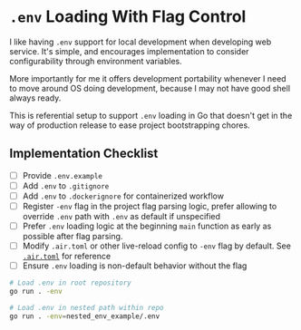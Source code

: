 # `.env` Loading With Flag Control

I like having `.env` support for local development when developing web service. It's simple, and encourages implementation to consider configurability through environment variables.

More importantly for me it offers development portability whenever I need to move around OS doing development, because I may not have good shell always ready.

This is referential setup to support `.env` loading in Go that doesn't get in the way of production release to ease project bootstrapping chores.

## Implementation Checklist

- [ ] Provide `.env.example`
- [ ] Add `.env` to `.gitignore`
- [ ] Add `.env` to `.dockerignore` for containerized workflow
- [ ] Register `-env` flag in the project flag parsing logic, prefer allowing to override `.env` path with `.env` as default if unspecified
- [ ] Prefer `.env` loading logic at the beginning `main` function as early as possible after flag parsing.
- [ ] Modify `.air.toml` or other live-reload config to `-env` flag by default. See [`.air.toml`](/.air.toml) for reference
- [ ] Ensure `.env` loading is non-default behavior without the flag

```sh
# Load .env in root repository
go run . -env

# Load .env in nested path within repo
go run . -env=nested_env_example/.env
```
